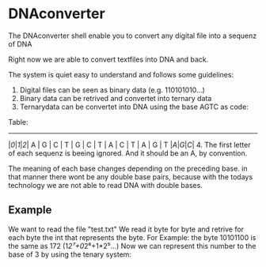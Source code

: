 DNAconverter
============
The DNAconverter shell enable you to convert any digital file into a sequenz of DNA

Right now we are able to convert textfiles into DNA and back.

The system is quiet easy to understand and follows some guidelines:

1. Digital files can be seen as binary data (e.g. 110101010...)
2. Binary data can be retrived and convertet into ternary data
3. Ternarydata can be convertet into DNA using the base AGTC as code:

Table:
  ____________
  |_0_|_1_|_2_| 
A | G | C | T |
G | C | T | A |
C | T | A | G |
T |_A_|_G_|_C_|
4. The first letter of each sequenz is beeing ignored. And it should be an A, by convention.

The meaning of each base changes depending on the preceding base. in that manner there wont be any double base pairs, because with the todays technology we are not able to read DNA with double bases.

Example
-------

We want to read the file "test.txt"
We read it byte for byte and retrive for each byte the int that represents the byte.
For Example: the byte 10101100 is the same as 172
(1*2⁷+0*2⁶+1*2⁵...)
Now we can represent this number to the base of 3 by using the tenary system:

